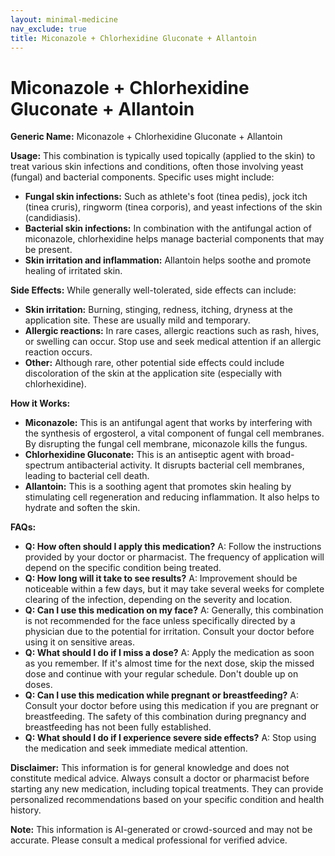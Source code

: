 ```yaml
---
layout: minimal-medicine
nav_exclude: true
title: Miconazole + Chlorhexidine Gluconate + Allantoin
---
```


# Miconazole + Chlorhexidine Gluconate + Allantoin

**Generic Name:** Miconazole + Chlorhexidine Gluconate + Allantoin


**Usage:** This combination is typically used topically (applied to the skin) to treat various skin infections and conditions, often those involving yeast (fungal) and bacterial components.  Specific uses might include:

* **Fungal skin infections:**  Such as athlete's foot (tinea pedis), jock itch (tinea cruris), ringworm (tinea corporis), and yeast infections of the skin (candidiasis).
* **Bacterial skin infections:**  In combination with the antifungal action of miconazole, chlorhexidine helps manage bacterial components that may be present.
* **Skin irritation and inflammation:** Allantoin helps soothe and promote healing of irritated skin.


**Side Effects:**  While generally well-tolerated, side effects can include:

* **Skin irritation:**  Burning, stinging, redness, itching, dryness at the application site. These are usually mild and temporary.
* **Allergic reactions:**  In rare cases, allergic reactions such as rash, hives, or swelling can occur.  Stop use and seek medical attention if an allergic reaction occurs.
* **Other:**  Although rare, other potential side effects could include discoloration of the skin at the application site (especially with chlorhexidine).


**How it Works:**

* **Miconazole:** This is an antifungal agent that works by interfering with the synthesis of ergosterol, a vital component of fungal cell membranes.  By disrupting the fungal cell membrane, miconazole kills the fungus.
* **Chlorhexidine Gluconate:** This is an antiseptic agent with broad-spectrum antibacterial activity.  It disrupts bacterial cell membranes, leading to bacterial cell death.
* **Allantoin:** This is a soothing agent that promotes skin healing by stimulating cell regeneration and reducing inflammation.  It also helps to hydrate and soften the skin.


**FAQs:**

* **Q: How often should I apply this medication?** A: Follow the instructions provided by your doctor or pharmacist.  The frequency of application will depend on the specific condition being treated.
* **Q: How long will it take to see results?** A: Improvement should be noticeable within a few days, but it may take several weeks for complete clearing of the infection, depending on the severity and location.
* **Q: Can I use this medication on my face?** A:  Generally, this combination is not recommended for the face unless specifically directed by a physician due to the potential for irritation.  Consult your doctor before using it on sensitive areas.
* **Q: What should I do if I miss a dose?** A: Apply the medication as soon as you remember.  If it's almost time for the next dose, skip the missed dose and continue with your regular schedule. Don't double up on doses.
* **Q: Can I use this medication while pregnant or breastfeeding?** A:  Consult your doctor before using this medication if you are pregnant or breastfeeding.  The safety of this combination during pregnancy and breastfeeding has not been fully established.
* **Q:  What should I do if I experience severe side effects?** A:  Stop using the medication and seek immediate medical attention.


**Disclaimer:** This information is for general knowledge and does not constitute medical advice. Always consult a doctor or pharmacist before starting any new medication, including topical treatments.  They can provide personalized recommendations based on your specific condition and health history.


**Note:** This information is AI-generated or crowd-sourced and may not be accurate. Please consult a medical professional for verified advice.